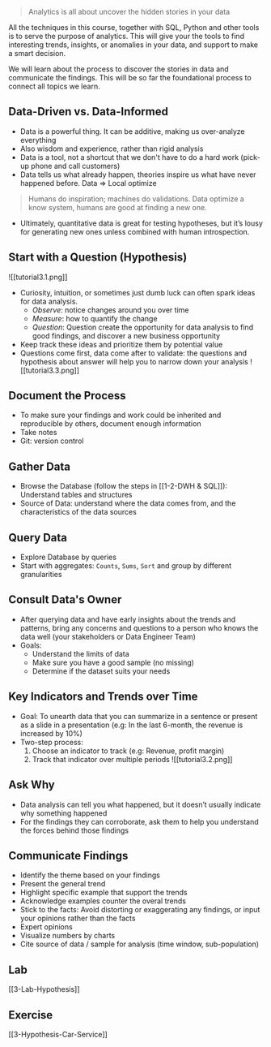 > Analytics is all about uncover the hidden stories in your data

All the techniques in this course, together with SQL, Python and other tools is to serve the purpose of analytics. This will give your the tools to find interesting trends, insights, or anomalies in your data, and support to make a smart decision. 

We will learn about the process to discover the stories in data and communicate the findings. This will be so far the foundational process to connect all topics we learn.

## Data-Driven vs. Data-Informed
-   Data is a powerful thing. It can be additive, making us over-analyze everything
-   Also wisdom and experience, rather than rigid analysis
-   Data is a tool, not a shortcut that we don't have to do a hard work (pick-up phone and call customers)
-   Data tells us what already happen, theories inspire us what have never happened before. Data ⇒ Local optimize

> Humans do inspiration; machines do validations. Data optimize a know system, humans are good at finding a new one.

-   Ultimately, quantitative data is great for testing hypotheses, but it’s lousy for generating new ones unless combined with human introspection.

## Start with a Question (Hypothesis)
![[tutorial3.1.png]]
- Curiosity, intuition, or sometimes just dumb luck can often spark ideas for data analysis. 
	- *Observe*: notice changes around you over time
	- *Measure*: how to quantify the change
	- *Question*: Question create the opportunity for data analysis to find good findings, and discover a new business opportunity
- Keep track these ideas and prioritize them by potential value
- Questions come first, data come after to validate: the questions and hypothesis about answer will help you to narrow down your analysis
	![[tutorial3.3.png]]
	
## Document the Process
- To make sure your findings and work could be inherited and reproducible by others, document enough information
- Take notes
- Git: version control 

## Gather Data 
- Browse the Database (follow the steps in [[1-2-DWH & SQL]]): Understand tables and structures
- Source of Data: understand where the data comes from, and the characteristics of the data sources 

## Query Data
- Explore Database by queries
- Start with aggregates: `Counts`, `Sums`, `Sort` and group by different granularities

## Consult Data's Owner
- After querying data and have early insights about the trends and patterns, bring any concerns and questions to a person who knows the data well (your stakeholders or Data Engineer Team)
- Goals:
	- Understand the limits of data
	- Make sure you have a good sample (no missing)
	- Determine if the dataset suits your needs

## Key Indicators and Trends over Time
- Goal: To unearth data that you can summarize in a sentence or present as a slide in a presentation (e.g: In the last 6-month, the revenue is increased by 10%)
- Two-step process:
	1. Choose an indicator to track (e.g: Revenue, profit margin)
	2. Track that indicator over multiple periods
	![[tutorial3.2.png]]

## Ask Why
- Data analysis can tell you what happened, but it doesn’t usually indicate why something happened 
- For the findings they can corroborate, ask them to help you understand the forces behind those findings

## Communicate Findings
- Identify the theme based on your findings
- Present the general trend
- Highlight specific example that support the trends
- Acknowledge examples counter the overal trends
- Stick to the facts: Avoid distorting or exaggerating any findings, or input your opinions rather than the facts
- Expert opinions
- Visualize numbers by charts
- Cite source of data / sample for analysis (time window, sub-population)

## Lab
[[3-Lab-Hypothesis]]

## Exercise
[[3-Hypothesis-Car-Service]]